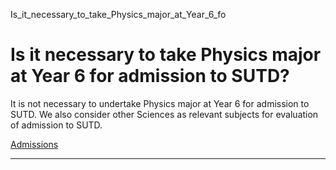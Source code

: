 Is_it_necessary_to_take_Physics_major_at_Year_6_fo



Is it necessary to take Physics major at Year 6 for admission to SUTD?
======================================================================

It is not necessary to undertake Physics major at Year 6 for admission to SUTD. We also consider other Sciences as relevant subjects for evaluation of admission to SUTD.

[Admissions](https://www.sutd.edu.sg/tag/admissions/)

---

